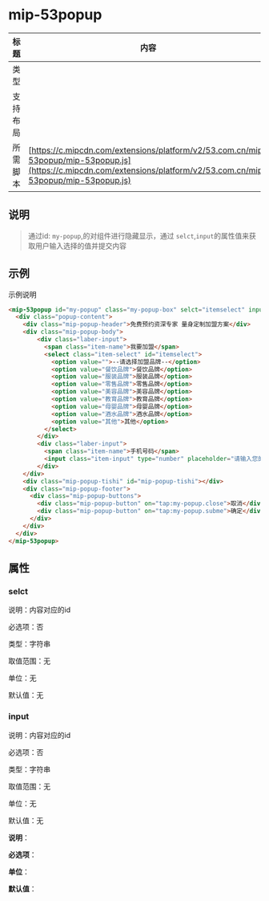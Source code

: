 # mip-53popup

标题|内容
----|----
类型|
支持布局|
所需脚本| [https://c.mipcdn.com/extensions/platform/v2/53.com.cn/mip-53popup/mip-53popup.js](https://c.mipcdn.com/extensions/platform/v2/53.com.cn/mip-53popup/mip-53popup.js)

## 说明

> 通过id: `my-popup`,的对组件进行隐藏显示，通过 `selct`,`input`的属性值来获取用户输入选择的值并提交内容

## 示例

示例说明

```html
<mip-53popup id="my-popup" class="my-popup-box" selct="itemselect" input="iteminput">
  <div class="popup-content">
    <div class="mip-popup-header">免费预约资深专家 量身定制加盟方案</div>
    <div class="mip-popup-body">
        <div class="laber-input">
          <span class="item-name">我要加盟</span>
          <select class="item-select" id="itemselect">
            <option value="">--请选择加盟品牌--</option>
            <option value="餐饮品牌">餐饮品牌</option>
            <option value="服装品牌">服装品牌</option>
            <option value="零售品牌">零售品牌</option>
            <option value="美容品牌">美容品牌</option>
            <option value="教育品牌">教育品牌</option>
            <option value="母婴品牌">母婴品牌</option>
            <option value="酒水品牌">酒水品牌</option>
            <option value="其他">其他</option>
          </select>
        </div>
        <div class="laber-input">
          <span class="item-name">手机号码</span>
          <input class="item-input" type="number" placeholder="请输入您的手机号" class="mip-input" id=iteminput >
        </div>
    </div>
    <div class="mip-popup-tishi" id="mip-popup-tishi"></div>
    <div class="mip-popup-footer">
      <div class="mip-popup-buttons">
        <div class="mip-popup-button" on="tap:my-popup.close">取消</div>
        <div class="mip-popup-button" on="tap:my-popup.subme">确定</div>
      </div>
    </div>
  </div>
</mip-53popup>
```

## 属性

### selct
说明：内容对应的id

必选项：否

类型：字符串

取值范围：无

单位：无

默认值：无

### input
说明：内容对应的id

必选项：否

类型：字符串

取值范围：无

单位：无

默认值：无

**说明**：

**必选项**：

**单位**：

**默认值**：
